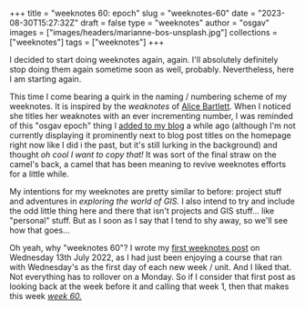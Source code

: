 
+++
title = "weeknotes 60: epoch"
slug = "weeknotes-60"
date = "2023-08-30T15:27:32Z"
draft = false
type = "weeknotes"
author = "osgav"
images = ["images/headers/marianne-bos-unsplash.jpg"]
collections = ["weeknotes"]
tags = ["weeknotes"]
+++

I decided to start doing weeknotes again, again. I'll absolutely definitely stop doing them again sometime soon as well, probably. Nevertheless, here I am starting again.

<!--more-->

This time I come bearing a quirk in the naming / numbering scheme of my weeknotes. It is inspired by the *weaknotes* of [Alice Bartlett](https://alicebartlett.co.uk/). When I noticed she titles her weaknotes with an ever incrementing number, I was reminded of this "osgav epoch" thing I [added to my blog](/lab/hugo-date-operations.html) a while ago (although I'm not currently displaying it prominently next to blog post titles on the homepage right now like I did i the past, but it's still lurking in the background) and thought *oh cool I want to copy that!* It was sort of the final straw on the camel's back, a camel that has been meaning to revive weeknotes efforts for a little while. 

My intentions for my weeknotes are pretty similar to before: project stuff and adventures in *exploring the world of GIS.* I also intend to try and include the odd little thing here and there that isn't projects and GIS stuff... like "personal" stuff. But as I soon as I say that I tend to shy away, so we'll see how that goes...

Oh yeah, why "weeknotes 60"? I wrote my [first weeknotes post](/blog/weeknotes-2022-28.html) on Wednesday 13th July 2022, as I had just been enjoying a course that ran with Wednesday's as the first day of each new week / unit. And I liked that. Not everything has to rollover on a Monday. So if I consider that first post as looking back at the week before it and calling that week 1, then that makes this week *[week 60.](https://www.timeanddate.com/date/durationresult.html?d1=6&m1=7&y1=2022&d2=30&m2=8&y2=2023)*
